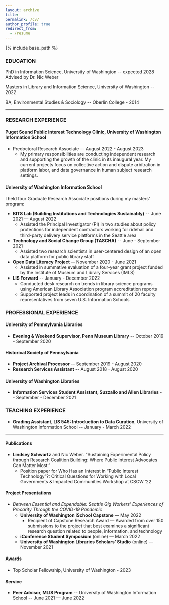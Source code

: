 ```yaml
---
layout: archive
title: 
permalink: /cv/
author_profile: true
redirect_from:
  - /resume
---
```


{% include base_path %}

### EDUCATION
PhD in Information Science, University of Washington -- expected 2028
     Advised by Dr. Nic Weber

Masters in Library and Information Science, University of Washington -- 2022

BA, Environmental Studies & Sociology -- Oberlin College - 2014

--------
### RESEARCH EXPERIENCE
#### Puget Sound Public Interest Technology Clinic, University of Washington Information School 
* Predoctoral Research Associate -- August 2022 - August 2023
    * My primary responsibilities are conducting independent research and supporting the growth of the clinic in its inaugural year. My current projects focus on collective action and dispute arbitration in platform labor, and data governance in human subject research settings.  

#### University of Washington Information School 
I held four Graduate Research Associate positions during my masters' program:
  * **BITS Lab (Building Institutions and Technologies Sustainably)** -- June 2021 — August 2022
      * Assisted the Principal Investigator (PI) in two studies about policy protections for independent contractors working for ridehail and third-party delivery service platforms in the Seattle area 
  * **Technology and Social Change Group (TASCHA)** -- June - September 2021
      * Assisted two research scientists in user-centered design of an open data platform for public library staff 
  * **Open Data Literacy Project** -- November 2020 - June 2021
      * Assisted in summative evaluation of a four-year grant project funded by the Institute of Museum and Library Services (IMLS)
  * **LIS Forward** -- January - December 2022 
      * Conducted desk research on trends in library science programs using American Library Association program accreditation reports
      * Supported project leads in coordination of a summit of 20 faculty representatives from seven U.S. Information Schools
  
  
### PROFESSIONAL EXPERIENCE
#### University of Pennsylvania Libraries 
* **Evening & Weekend Supervisor, Penn Museum Library** -- October 2019 - September 2020

#### Historical Society of Pennsylvania
* **Project Archival Processor** -- September 2019 - August 2020
* **Research Services Assistant** -- August 2018 - August 2020

#### University of Washington Libraries
* **Information Services Student Assistant, Suzzallo and Allen Libraries** -- September - December 2021
  

### TEACHING EXPERIENCE
* **Grading Assistant, LIS 545: Introduction to Data Curation**, University of Washington Information School -- January - March 2022

-----

#### Publications
* **Lindsey Schwartz** and Nic Weber. “Sustaining Experimental Policy through Research Coalition Building: Where Public Interest Advocates Can Matter Most.” 
  * Position paper for Who Has an Interest in “Public Interest Technology”?: Critical Questions for Working with Local Governments & Impacted Communities Workshop at CSCW ’22
  
#### Project Presentations
*  *Between Essential and Expendable: Seattle Gig Workers' Experiences of Precarity Through the COVID-19 Pandemic*
   * **University of Washington iSchool Capstone** — May 2022
       * Recipient of Capstone Research Award — Awarded from over 150 submissions to the project that best examines a significant research question related to people, information, and technology
   * **iConference Student Symposium** (online) — March 2022
   * **University of Washington Libraries Scholars’ Studio** (online) — November 2021

#### Awards
* Top Scholar Fellowship, University of Washington - 2023
  
#### Service
* **Peer Advisor, MLIS Program** -- University of Washington Information School -- June 2021 — June 2022
